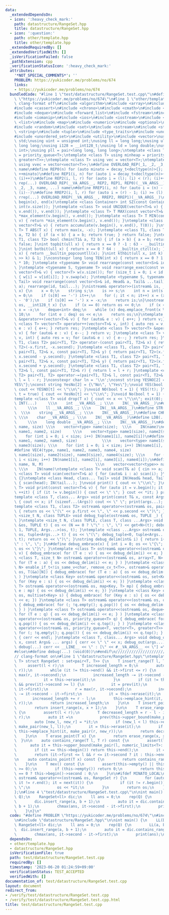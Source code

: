 ```yaml
---
data:
  _extendedDependsOn:
  - icon: ':heavy_check_mark:'
    path: datastructure/RangeSet.hpp
    title: datastructure/RangeSet.hpp
  - icon: ':question:'
    path: other/template.hpp
    title: other/template.hpp
  _extendedRequiredBy: []
  _extendedVerifiedWith: []
  _isVerificationFailed: false
  _pathExtension: cpp
  _verificationStatusIcon: ':heavy_check_mark:'
  attributes:
    '*NOT_SPECIAL_COMMENTS*': ''
    PROBLEM: https://yukicoder.me/problems/no/674
    links:
    - https://yukicoder.me/problems/no/674
  bundledCode: "#line 1 \"test/datastructure/RangeSet.test.cpp\"\n#define PROBLEM\
    \ \"https://yukicoder.me/problems/no/674\"\n#line 1 \"other/template.hpp\"\n//\
    \ clang-format off\n#include <algorithm>\n#include <array>\n#include <bitset>\n\
    #include <cassert>\n#include <chrono>\n#include <cmath>\n#include <complex>\n\
    #include <deque>\n#include <forward_list>\n#include <fstream>\n#include <functional>\n\
    #include <iomanip>\n#include <ios>\n#include <iostream>\n#include <limits>\n#include\
    \ <list>\n#include <map>\n#include <numeric>\n#include <optional>\n#include <queue>\n\
    #include <random>\n#include <set>\n#include <sstream>\n#include <stack>\n#include\
    \ <string>\n#include <tuple>\n#include <type_traits>\n#include <unordered_map>\n\
    #include <unordered_set>\n#include <utility>\n#include <vector>\nusing namespace\
    \ std;\nusing uint = unsigned int;\nusing ll = long long;\nusing ull = unsigned\
    \ long long;\nusing i128 = __int128_t;\nusing ld = long double;\nusing pii = pair<int,\
    \ int>;\nusing pll = pair<long long, long long>;\ntemplate <class T> using maxheap\
    \ = priority_queue<T>;\ntemplate <class T> using minheap = priority_queue<T, vector<T>,\
    \ greater<T>>;\ntemplate <class T> using vec = vector<T>;\ntemplate <class T>\
    \ using vvec = vector<vector<T>>;\n#define OVERLOAD_REP(_1, _2, _3, name, ...)\
    \ name\n#define REP0(n) for (auto minato = decay_t<decltype(n)>{}; minato < (n);\
    \ ++minato)\n#define REP1(i, n) for (auto i = decay_t<decltype(n)>{}; (i) < (n);\
    \ (i)++)\n#define REP2(i, l, r) for (auto i = (l); (i) < (r); (i)++)\n#define\
    \ rep(...) OVERLOAD_REP(__VA_ARGS__, REP2, REP1, REP0)(__VA_ARGS__)\n#define OVERLOAD_RREP(_1,\
    \ _2, _3, name, ...) name\n#define RREP1(i, n) for (auto i = (n) - 1; (i) >= decay_t<decltype(n)>{};\
    \ (i)--)\n#define RREP2(i, l, r) for (auto i = (r) - 1; (i) >= (l); (i)--)\n#define\
    \ rrep(...) OVERLOAD_RREP(__VA_ARGS__, RREP2, RREP1)(__VA_ARGS__)\n#define ALL(x)\
    \ begin(x), end(x)\ntemplate <class Container> int SZ(const Container& v) { return\
    \ int(v.size()); }\ntemplate <class T> void UNIQUE(vector<T>& v) { v.erase(unique(v.begin(),\
    \ v.end()), v.end()); }\ntemplate <class T> T MAX(const vector<T>& v) { return\
    \ *max_element(v.begin(), v.end()); }\ntemplate <class T> T MIN(const vector<T>&\
    \ v) { return *min_element(v.begin(), v.end()); }\ntemplate <class T> T SUM(const\
    \ vector<T>& v) { return accumulate(v.begin(), v.end(), T(0)); }\ntemplate <class\
    \ T> T ABS(T x) { return max(x, -x); }\ntemplate <class T1, class T2> bool chmax(T1&\
    \ a, T2 b) { if (a < b) { a = b; return true; } return false; }\ntemplate <class\
    \ T1, class T2> bool chmin(T1& a, T2 b) { if (a > b) { a = b; return true; } return\
    \ false; }\nint topbit(ull x) { return x == 0 ? -1 : 63 - __builtin_clzll(x);\
    \ }\nint botbit(ull x) { return x == 0 ? 64 : __builtin_ctzll(x); }\nint popcount(ull\
    \ x) { return __builtin_popcountll(x); }\nint kthbit(ull x, int k) { return (x\
    \ >> k) & 1; }\nconstexpr long long TEN(int x) { return x == 0 ? 1 : TEN(x - 1)\
    \ * 10; }\ntemplate <typename S> void rearrange(const vector<S>& id) { (void)id;\
    \ }\ntemplate <typename S, typename T> void rearrange_exec(const vector<S>& id,\
    \ vector<T>& v) { vector<T> w(v.size()); for (size_t i = 0; i < id.size(); i++)\
    \ { w[i] = v[id[i]]; } v.swap(w); }\ntemplate <typename S, typename Head, typename...\
    \ Tail> void rearrange(const vector<S>& id, Head& a, Tail& ...tail) { rearrange_exec(id,\
    \ a); rearrange(id, tail...); }\nistream& operator>>(istream& is, __int128_t&\
    \ x) {\n    x = 0;\n    string s;\n    is >> s;\n    int n = int(s.size()), it\
    \ = 0;\n    if (s[0] == '-') it++;\n    for (; it < n; it++) x = (x * 10 + s[it]\
    \ - '0');\n    if (s[0] == '-') x = -x;\n    return is;\n}\nostream& operator<<(ostream&\
    \ os, __int128_t x) {\n    if (x == 0) return os << 0;\n    if (x < 0) os << '-',\
    \ x = -x;\n    deque<int> deq;\n    while (x) deq.emplace_front(x % 10), x /=\
    \ 10;\n    for (int e : deq) os << e;\n    return os;\n}\ntemplate <class T> vector<T>\
    \ &operator++(vector<T>& v) { for (auto& e : v) { e++; } return v;} \ntemplate\
    \ <class T> vector<T> operator++(vector<T>& v, int) { auto res = v; for (auto&\
    \ e : v) { e++; } return res; }\ntemplate <class T> vector<T> &operator--(vector<T>&\
    \ v) { for (auto& e : v) { e--; } return v; }\ntemplate <class T> vector<T> operator--(vector<T>&\
    \ v, int) { auto res = v; for (auto& e : v) { e--; } return res; }\ntemplate <class\
    \ T1, class T2> pair<T1, T2> operator-(const pair<T1, T2>& x) { return pair<T1,\
    \ T2>(-x.first, -x.second); }\ntemplate <class T1, class T2> pair<T1, T2> operator-(const\
    \ pair<T1, T2>& x, const pair<T1, T2>& y) { return pair<T1, T2>(x.first - y.first,\
    \ x.second - y.second); }\ntemplate <class T1, class T2> pair<T1, T2> operator+(const\
    \ pair<T1, T2>& x, const pair<T1, T2>& y) { return pair<T1, T2>(x.first + y.first,\
    \ x.second + y.second); }\ntemplate <class T1, class T2> pair<T1, T2> operator+=(pair<T1,\
    \ T2>& l, const pair<T1, T2>& r) { return l = l + r; }\ntemplate <class T1, class\
    \ T2> pair<T1, T2> operator-=(pair<T1, T2>& l, const pair<T1, T2>& r) { return\
    \ l = l - r; }\nconstexpr char ln = '\\n';\nconst string YESNO[2] = {\"NO\", \"\
    YES\"};\nconst string YesNo[2] = {\"No\", \"Yes\"};\nvoid YES(bool t = true) {\
    \ cout << YESNO[t] << \"\\n\"; }\nvoid NO(bool t = 1) { YES(!t); }\nvoid Yes(bool\
    \ t = true) { cout << YesNo[t] << \"\\n\"; }\nvoid No(bool t = 1) { Yes(!t); }\n\
    template <class T> void drop(T x) { cout << x << \"\\n\"; exit(0); }\n#define\
    \ INT(...)     \\\n    int __VA_ARGS__; \\\n    IN(__VA_ARGS__)\n#define LL(...)\
    \     \\\n    ll __VA_ARGS__; \\\n    IN(__VA_ARGS__)\n#define STR(...)      \
    \  \\\n    string __VA_ARGS__; \\\n    IN(__VA_ARGS__)\n#define CHR(...)     \
    \ \\\n    char __VA_ARGS__; \\\n    IN(__VA_ARGS__)\n#define LDB(...)        \
    \     \\\n    long double __VA_ARGS__; \\\n    IN(__VA_ARGS__)\n#define VEC(type,\
    \ name, size) \\\n    vector<type> name(size);  \\\n    IN(name)\n#define VEC2(type,\
    \ name1, name2, size)     \\\n    vector<type> name1(size), name2(size); \\\n\
    \    for (int i = 0; i < size; i++) IN(name1[i], name2[i])\n#define VEC3(type,\
    \ name1, name2, name3, size)           \\\n    vector<type> name1(size), name2(size),\
    \ name3(size); \\\n    for (int i = 0; i < size; i++) IN(name1[i], name2[i], name3[i])\n\
    #define VEC4(type, name1, name2, name3, name4, size)                 \\\n    vector<type>\
    \ name1(size), name2(size), name3(size), name4(size); \\\n    for (int i = 0;\
    \ i < size; i++) IN(name1[i], name2[i], name3[i], name4[i]);\n#define VV(type,\
    \ name, N, M)                       \\\n    vector<vector<type>> name(N, vector<type>(M));\
    \ \\\n    IN(name)\ntemplate <class T> void scan(T& a) { cin >> a; }\ntemplate\
    \ <class T> void scan(vector<T>& a) { for (auto& i : a) scan(i); }\nvoid IN()\
    \ {}\ntemplate <class Head, class... Tail> void IN(Head& head, Tail&... tail)\
    \ { scan(head); IN(tail...); }\nvoid print() { cout << \"\\n\"; }\ntemplate <class\
    \ T> void print(const vector<T>& v) { for (auto it = v.begin(); it != v.end();\
    \ ++it) { if (it != v.begin()) { cout << \" \"; } cout << *it; } print(); }\n\
    template <class T, class... Args> void print(const T& x, const Args& ... args)\
    \ { cout << x; if (sizeof...(Args)) cout << \" \"; print(args...); }\n#ifdef MINATO_LOCAL\n\
    template <class T1, class T2> ostream& operator<<(ostream& os, pair<T1, T2> p)\
    \ { return os << \"(\" << p.first << \", \" << p.second << \")\"; }\ntemplate\
    \ <size_t N, class TUPLE> void debug_tuple(ostream& os, TUPLE _) { (void)os; (void)_;\
    \ }\ntemplate <size_t N, class TUPLE, class T, class ...Args> void debug_tuple(ostream\
    \ &os, TUPLE t) { os << (N == 0 ? \"\" : \", \") << get<N>(t); debug_tuple<N +\
    \ 1, TUPLE, Args...>(os, t); }\ntemplate <class ...Args> ostream& operator<<(ostream&\
    \ os, tuple<Args...> t) { os << \"(\"; debug_tuple<0, tuple<Args...>, Args...>(os,\
    \ t); return os << \")\"; }\nstring debug_delim(int& i) { return i++ == 0 ? \"\
    \" : \", \"; }\n#define debug_embrace(x) { int i = 0; os << \"{\";  { x } return\
    \ os << \"}\"; }\ntemplate <class T> ostream& operator<<(ostream& os, vector<T>\
    \ v) { debug_embrace( for (T e : v) { os << debug_delim(i) << e; } ) }\ntemplate\
    \ <class T, size_t N> ostream& operator<<(ostream& os, array<T, N> a) { debug_embrace(\
    \ for (T e : a) { os << debug_delim(i) << e; } ) }\ntemplate <class T, size_t\
    \ N> enable_if_t<!is_same_v<char, remove_cv_t<T>>, ostream>& operator<<(ostream&\
    \ os, T(&a)[N]) { debug_embrace( for (T e : a) { os << debug_delim(i) << e; }\
    \ ) }\ntemplate <class Key> ostream& operator<<(ostream& os, set<Key> s) { debug_embrace(\
    \ for (Key e : s) { os << debug_delim(i) << e; }) }\ntemplate <class Key, class\
    \ T> ostream& operator<<(ostream& os, map<Key, T> mp) { debug_embrace( for (auto\
    \ e : mp) { os << debug_delim(i) << e; }) }\ntemplate <class Key> ostream& operator<<(ostream&\
    \ os, multiset<Key> s) { debug_embrace( for (Key e : s) { os << debug_delim(i)\
    \ << e; }) }\ntemplate <class T> ostream& operator<<(ostream& os, queue<T> q)\
    \ { debug_embrace( for (; !q.empty(); q.pop()) { os << debug_delim(i) << q.front();\
    \ } ) }\ntemplate <class T> ostream& operator<<(ostream& os, deque<T> q) { debug_embrace(\
    \ for (T e : q) { os << debug_delim(i) << e; } ) }\ntemplate <class T> ostream&\
    \ operator<<(ostream& os, priority_queue<T> q) { debug_embrace( for (; !q.empty();\
    \ q.pop()) { os << debug_delim(i) << q.top(); } ) }\ntemplate <class T> ostream&\
    \ operator<<(ostream& os, priority_queue<T, vector<T>, greater<T>> q) { debug_embrace(\
    \ for (; !q.empty(); q.pop()) { os << debug_delim(i) << q.top(); } ) }\nvoid debug_out()\
    \ { cerr << endl; }\ntemplate <class T, class... Args> void debug_out(const T&\
    \ x, const Args& ... args) { cerr << \" \" << x; debug_out(args...); }\n#define\
    \ debug(...) cerr << __LINE__ << \" : [\" << #__VA_ARGS__ << \"] =\", debug_out(__VA_ARGS__)\n\
    #else\n#define debug(...) (void(0))\n#endif\n///////////////////////////////////////////////////////////////////////////////////////////////////////////////////////////////////////////////////////////////////////////////////////////\n\
    // clang-format on\n#line 1 \"datastructure/RangeSet.hpp\"\ntemplate <typename\
    \ T> struct RangeSet : set<pair<T, T>> {\n    T insert_range(T l, T r) {\n   \
    \     assert(l < r);\n        T increased_length = 0;\n        auto it = this->lower_bound(make_pair(l,\
    \ r));\n        while (it != this->end() && it->first <= r) {\n            r =\
    \ max(r, it->second);\n            increased_length -= it->second - it->first;\n\
    \            it = this->erase(it);\n        }\n        if (it != this->begin()\
    \ && prev(it)->second >= l) {\n            it = prev(it);\n            l = min(l,\
    \ it->first);\n            r = max(r, it->second);\n            increased_length\
    \ -= it->second - it->first;\n            it = this->erase(it);\n        }\n \
    \       increased_length += r - l;\n        this->emplace_hint(it, make_pair(l,\
    \ r));\n        return increased_length;\n    }\n\n    T insert_point(T x) {\n\
    \        return insert_range(x, x + 1);\n    }\n\n    T erase_range(T l, T r)\
    \ {\n        assert(l < r);\n        T decreased_length = r - l - insert_range(l,\
    \ r);\n        auto it =\n            prev(this->upper_bound(make_pair(l, numeric_limits<T>::max())));\n\
    \        auto [new_l, new_r] = *it;\n        if (new_l < l) this->emplace_hint(it,\
    \ make_pair(new_l, l));\n        it = this->erase(it);\n        if (new_r > r)\
    \ this->emplace_hint(it, make_pair(r, new_r));\n        return decreased_length;\n\
    \    }\n\n    T erase_point(T x) {\n        return erase_range(x, x + 1);\n  \
    \  }\n\n    auto contains_range(T l, T r) const {\n        assert(l < r);\n  \
    \      auto it = this->upper_bound(make_pair(l, numeric_limits<T>::max()));\n\
    \        if (it == this->begin()) return this->end();\n        it = prev(it);\n\
    \        return (it->first <= l && r <= it->second ? it : this->end());\n    }\n\
    \n    auto contains_point(T x) const {\n        return contains_range(x, x + 1);\n\
    \    }\n\n    T mex() const {\n        assert(this->empty() || this->begin()->first\
    \ >= 0);\n        if (this->empty()) return 0;\n        return this->begin()->first\
    \ == 0 ? this->begin()->second : 0;\n    }\n\n#ifdef MINATO_LOCAL\n    friend\
    \ ostream& operator<<(ostream& os, RangeSet r) {\n        for (auto it = r.begin();\
    \ it != r.end(); it = next(it)) {\n            if (it != r.begin()) os << \",\
    \ \";\n            os << *it;\n        }\n        return os;\n    }\n#endif\n\
    };\n#line 4 \"test/datastructure/RangeSet.test.cpp\"\n\nint main() {\n    LL(D,\
    \ Q);\n    RangeSet<ll> dic;\n    ll ans = 0;\n    rep(Q) {\n        LL(a, b);\n\
    \        dic.insert_range(a, b + 1);\n        auto it = dic.contains_range(a,\
    \ b + 1);\n        chmax(ans, it->second - it->first);\n        print(ans);\n\
    \    }\n}\n"
  code: "#define PROBLEM \"https://yukicoder.me/problems/no/674\"\n#include \"other/template.hpp\"\
    \n#include \"datastructure/RangeSet.hpp\"\n\nint main() {\n    LL(D, Q);\n   \
    \ RangeSet<ll> dic;\n    ll ans = 0;\n    rep(Q) {\n        LL(a, b);\n      \
    \  dic.insert_range(a, b + 1);\n        auto it = dic.contains_range(a, b + 1);\n\
    \        chmax(ans, it->second - it->first);\n        print(ans);\n    }\n}"
  dependsOn:
  - other/template.hpp
  - datastructure/RangeSet.hpp
  isVerificationFile: true
  path: test/datastructure/RangeSet.test.cpp
  requiredBy: []
  timestamp: '2023-06-20 01:24:59+09:00'
  verificationStatus: TEST_ACCEPTED
  verifiedWith: []
documentation_of: test/datastructure/RangeSet.test.cpp
layout: document
redirect_from:
- /verify/test/datastructure/RangeSet.test.cpp
- /verify/test/datastructure/RangeSet.test.cpp.html
title: test/datastructure/RangeSet.test.cpp
---
```

